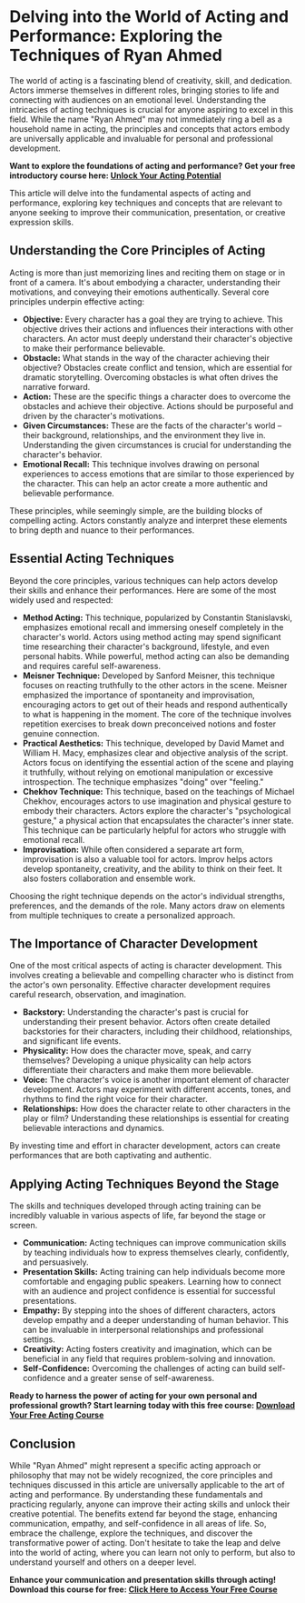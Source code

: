# Delving into the World of Acting and Performance: Exploring the Techniques of Ryan Ahmed

The world of acting is a fascinating blend of creativity, skill, and dedication. Actors immerse themselves in different roles, bringing stories to life and connecting with audiences on an emotional level. Understanding the intricacies of acting techniques is crucial for anyone aspiring to excel in this field. While the name "Ryan Ahmed" may not immediately ring a bell as a household name in acting, the principles and concepts that actors embody are universally applicable and invaluable for personal and professional development.

**Want to explore the foundations of acting and performance? Get your free introductory course here: [Unlock Your Acting Potential](https://udemywork.com/ryan-ahmed)**

This article will delve into the fundamental aspects of acting and performance, exploring key techniques and concepts that are relevant to anyone seeking to improve their communication, presentation, or creative expression skills.

## Understanding the Core Principles of Acting

Acting is more than just memorizing lines and reciting them on stage or in front of a camera. It's about embodying a character, understanding their motivations, and conveying their emotions authentically. Several core principles underpin effective acting:

*   **Objective:** Every character has a goal they are trying to achieve. This objective drives their actions and influences their interactions with other characters. An actor must deeply understand their character's objective to make their performance believable.
*   **Obstacle:** What stands in the way of the character achieving their objective? Obstacles create conflict and tension, which are essential for dramatic storytelling. Overcoming obstacles is what often drives the narrative forward.
*   **Action:** These are the specific things a character does to overcome the obstacles and achieve their objective. Actions should be purposeful and driven by the character's motivations.
*   **Given Circumstances:** These are the facts of the character's world – their background, relationships, and the environment they live in. Understanding the given circumstances is crucial for understanding the character's behavior.
*   **Emotional Recall:** This technique involves drawing on personal experiences to access emotions that are similar to those experienced by the character. This can help an actor create a more authentic and believable performance.

These principles, while seemingly simple, are the building blocks of compelling acting. Actors constantly analyze and interpret these elements to bring depth and nuance to their performances.

## Essential Acting Techniques

Beyond the core principles, various techniques can help actors develop their skills and enhance their performances. Here are some of the most widely used and respected:

*   **Method Acting:** This technique, popularized by Constantin Stanislavski, emphasizes emotional recall and immersing oneself completely in the character's world. Actors using method acting may spend significant time researching their character's background, lifestyle, and even personal habits. While powerful, method acting can also be demanding and requires careful self-awareness.
*   **Meisner Technique:** Developed by Sanford Meisner, this technique focuses on reacting truthfully to the other actors in the scene. Meisner emphasized the importance of spontaneity and improvisation, encouraging actors to get out of their heads and respond authentically to what is happening in the moment. The core of the technique involves repetition exercises to break down preconceived notions and foster genuine connection.
*   **Practical Aesthetics:** This technique, developed by David Mamet and William H. Macy, emphasizes clear and objective analysis of the script. Actors focus on identifying the essential action of the scene and playing it truthfully, without relying on emotional manipulation or excessive introspection. The technique emphasizes "doing" over "feeling."
*   **Chekhov Technique:** This technique, based on the teachings of Michael Chekhov, encourages actors to use imagination and physical gesture to embody their characters. Actors explore the character's "psychological gesture," a physical action that encapsulates the character's inner state. This technique can be particularly helpful for actors who struggle with emotional recall.
*   **Improvisation:** While often considered a separate art form, improvisation is also a valuable tool for actors. Improv helps actors develop spontaneity, creativity, and the ability to think on their feet. It also fosters collaboration and ensemble work.

Choosing the right technique depends on the actor's individual strengths, preferences, and the demands of the role. Many actors draw on elements from multiple techniques to create a personalized approach.

## The Importance of Character Development

One of the most critical aspects of acting is character development. This involves creating a believable and compelling character who is distinct from the actor's own personality. Effective character development requires careful research, observation, and imagination.

*   **Backstory:** Understanding the character's past is crucial for understanding their present behavior. Actors often create detailed backstories for their characters, including their childhood, relationships, and significant life events.
*   **Physicality:** How does the character move, speak, and carry themselves? Developing a unique physicality can help actors differentiate their characters and make them more believable.
*   **Voice:** The character's voice is another important element of character development. Actors may experiment with different accents, tones, and rhythms to find the right voice for their character.
*   **Relationships:** How does the character relate to other characters in the play or film? Understanding these relationships is essential for creating believable interactions and dynamics.

By investing time and effort in character development, actors can create performances that are both captivating and authentic.

## Applying Acting Techniques Beyond the Stage

The skills and techniques developed through acting training can be incredibly valuable in various aspects of life, far beyond the stage or screen.

*   **Communication:** Acting techniques can improve communication skills by teaching individuals how to express themselves clearly, confidently, and persuasively.
*   **Presentation Skills:** Acting training can help individuals become more comfortable and engaging public speakers. Learning how to connect with an audience and project confidence is essential for successful presentations.
*   **Empathy:** By stepping into the shoes of different characters, actors develop empathy and a deeper understanding of human behavior. This can be invaluable in interpersonal relationships and professional settings.
*   **Creativity:** Acting fosters creativity and imagination, which can be beneficial in any field that requires problem-solving and innovation.
*   **Self-Confidence:** Overcoming the challenges of acting can build self-confidence and a greater sense of self-awareness.

**Ready to harness the power of acting for your own personal and professional growth? Start learning today with this free course: [Download Your Free Acting Course](https://udemywork.com/ryan-ahmed)**

## Conclusion

While "Ryan Ahmed" might represent a specific acting approach or philosophy that may not be widely recognized, the core principles and techniques discussed in this article are universally applicable to the art of acting and performance. By understanding these fundamentals and practicing regularly, anyone can improve their acting skills and unlock their creative potential. The benefits extend far beyond the stage, enhancing communication, empathy, and self-confidence in all areas of life. So, embrace the challenge, explore the techniques, and discover the transformative power of acting.
Don't hesitate to take the leap and delve into the world of acting, where you can learn not only to perform, but also to understand yourself and others on a deeper level.

**Enhance your communication and presentation skills through acting! Download this course for free: [Click Here to Access Your Free Course](https://udemywork.com/ryan-ahmed)**
